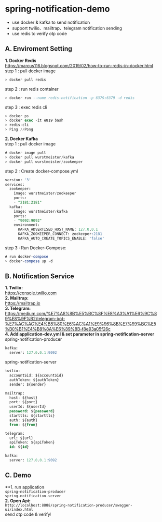 # spring-notification-demo
* use docker & kafka to send notification
* support twilio、mailtrap、telegram notification sending
* use redis to verify otp code

**A. Enviroment Setting**  
---
**1. Docker Redis**  
https://marcus116.blogspot.com/2019/02/how-to-run-redis-in-docker.html  
step 1 : pull docker image
```sql
> docker pull redis
```
step 2 : run redis container
```sql
> docker run --name redis-notification -p 6379:6379 -d redis
```
step 3 : exec redis cli
```sql
> docker ps
> docker exec -it e819 bash
> redis-cli
> Ping //Pong
```

**2. Docker Kafka**  
step 1 : pull docker image
```sql
# docker image pull
> docker pull wurstmeister/kafka
> docker pull wurstmeister/zookeeper
```  
step 2 : Create docker-compose.yml
```sql
version: '3'
services:
  zookeeper:
    image: wurstmeister/zookeeper
    ports:
    - "2181:2181"
  kafka:
    image: wurstmeister/kafka
    ports:
    - "9092:9092"
    environment:
      KAFKA_ADVERTISED_HOST_NAME: 127.0.0.1
      KAFKA_ZOOKEEPER_CONNECT: zookeeper:2181
      KAFKA_AUTO_CREATE_TOPICS_ENABLE: 'false'
```
step 3 : Run Docker-Compose:
```sql
# run docker-compose
> docker-compose up -d
```

**B. Notification Service**  
---
**1. Twilio:**  
https://console.twilio.com  
**2. Mailtrap:**  
https://mailtrap.io  
**3. Telegram:**  
https://medium.com/%E7%A8%8B%E5%BC%8F%E8%A3%A1%E6%9C%89%E8%9F%B2/telegram-bot-%E7%AC%AC%E4%B8%80%E6%AC%A1%E9%96%8B%E7%99%BC%E5%B0%B1%E4%B8%8A%E6%89%8B-f8e93a05f26c  
**4. Add application-dev.yml & set parameter in spring-notification-server**  
spring-notification-producer  
```sql
kafka:
  server: 127.0.0.1:9092
```
spring-notification-server  
```sql
twilio:
  accountSid: ${accountSid}
  authToken: ${authToken}
  sender: ${sender}

mailtrap:
  host: ${host}
  port: ${port}
  userId: ${userId}
  password: ${password}
  starttls: ${starttls}
  auth: ${auth}
  from: ${from}

telegram:
  url: ${url}
  apiToken: ${apiToken}
  id: ${id}

kafka:
  server: 127.0.0.1:9092
```

**C. Demo**  
---
**1. run application  
```spring-notification-producer```  
```spring-notification-server```   
**2. Open Api:**  
```http://localhost:8888/spring-notification-producer/swagger-ui/index.html```  
send otp code & verify!
